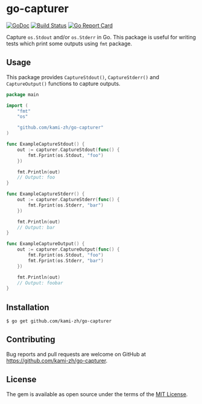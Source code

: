 # go-capturer

[![GoDoc](https://godoc.org/github.com/kami-zh/go-capturer?status.svg)](https://godoc.org/github.com/kami-zh/go-capturer)
[![Build Status](https://travis-ci.org/kami-zh/go-capturer.svg?branch=master)](https://travis-ci.org/kami-zh/go-capturer)
[![Go Report Card](https://goreportcard.com/badge/github.com/kami-zh/go-capturer)](https://goreportcard.com/report/github.com/kami-zh/go-capturer)

Capture `os.Stdout` and/or `os.Stderr` in Go.
This package is useful for writing tests which print some outputs using `fmt` package.

## Usage

This package provides `CaptureStdout()`, `CaptureStderr()` and `CaptureOutput()` functions to capture outputs.

```go
package main

import (
	"fmt"
	"os"

	"github.com/kami-zh/go-capturer"
)

func ExampleCaptureStdout() {
	out := capturer.CaptureStdout(func() {
		fmt.Fprint(os.Stdout, "foo")
	})

	fmt.Println(out)
	// Output: foo
}

func ExampleCaptureStderr() {
	out := capturer.CaptureStderr(func() {
		fmt.Fprint(os.Stderr, "bar")
	})

	fmt.Println(out)
	// Output: bar
}

func ExampleCaptureOutput() {
	out := capturer.CaptureOutput(func() {
		fmt.Fprint(os.Stdout, "foo")
		fmt.Fprint(os.Stderr, "bar")
	})

	fmt.Println(out)
	// Output: foobar
}
```

## Installation

```
$ go get github.com/kami-zh/go-capturer
```

## Contributing

Bug reports and pull requests are welcome on GitHub at https://github.com/kami-zh/go-capturer.

## License

The gem is available as open source under the terms of the [MIT License](http://opensource.org/licenses/MIT).
